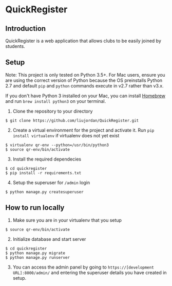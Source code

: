 # QuickRegister
## Introduction
QuickRegister is a web application that allows clubs to be easily joined by students.


## Setup

Note: This project is only tested on Python 3.5+. For Mac users, ensure you are using the correct version of Python because the OS preinstalls Python 2.7 and default `pip` and `python` commands execute in v2.7 rather than v3.x.

If you don't have Python 3 installed on your Mac, you can install [Homebrew](https://brew.sh/) and run `brew install python3` on your terminal.

1. Clone the repository to your directory
```
$ git clone https://github.com/liujordan/QuickRegister.git
```
2. Create a virtual environment for the project and activate it. Run `pip install virtualenv` if virtualenv does not yet exist
```
$ virtualenv qr-env --python=/usr/bin/python3
$ source qr-env/bin/activate
```
3. Install the required dependecies
```
$ cd quickregister
$ pip install -r requirements.txt
```
4. Setup the superuser for `/admin` login
```
$ python manage.py createsuperuser
```

## How to run locally
1. Make sure you are in your virtualenv that you setup
```
$ source qr-env/bin/activate
```
2. Initialize database and start server
```
$ cd quickregister
$ python manage.py migrate
$ python manage.py runserver
```
3. You can access the admin panel by going to `https://[development URL]:8000/admin/` and entering the superuser details you have created in setup.
